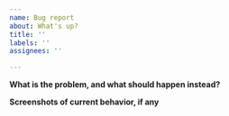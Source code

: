 ```yaml
---
name: Bug report
about: What's up?
title: ''
labels: ''
assignees: ''

---
```


**What is the problem, and what should happen instead?**


**Screenshots of current behavior, if any**


